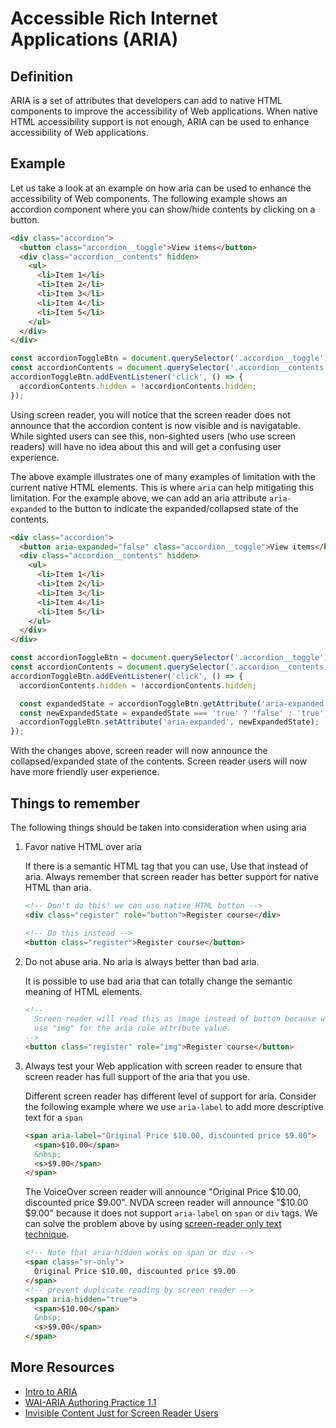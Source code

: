 # Accessible Rich Internet Applications (ARIA)

## Definition

ARIA is a set of attributes that developers can add to native HTML components to improve the accessibility of Web applications. When native HTML accessibility support is not enough, ARIA can be used to enhance accessibility of Web applications.

## Example

Let us take a look at an example on how aria can be used to enhance the accessibility of Web components. The following example shows an accordion component where you can show/hide contents by clicking on a button.

```html
<div class="accordion">
  <button class="accordion__toggle">View items</button>
  <div class="accordion__contents" hidden>
    <ul>
      <li>Item 1</li>
      <li>Item 2</li>
      <li>Item 3</li>
      <li>Item 4</li>
      <li>Item 5</li>
    </ul>
  </div>
</div>
```

```javascript
const accordionToggleBtn = document.querySelector('.accordion__toggle');
const accordionContents = document.querySelector('.accordion__contents');
accordionToggleBtn.addEventListener('click', () => {
  accordionContents.hidden = !accordionContents.hidden;
});
```

Using screen reader, you will notice that the screen reader does not announce that the accordion content is now visible and is navigatable. While sighted users can see this, non-sighted users (who use screen readers) will have no idea about this and will get a confusing user experience.

The above example illustrates one of many examples of limitation with the current native HTML elements. This is where `aria` can help mitigating this limitation. For the example above, we can add an aria attribute `aria-expanded` to the button to indicate the expanded/collapsed state of the contents.

```html
<div class="accordion">
  <button aria-expanded="false" class="accordion__toggle">View items</button>
  <div class="accordion__contents" hidden>
    <ul>
      <li>Item 1</li>
      <li>Item 2</li>
      <li>Item 3</li>
      <li>Item 4</li>
      <li>Item 5</li>
    </ul>
  </div>
</div>
```

```javascript
const accordionToggleBtn = document.querySelector('.accordion__toggle');
const accordionContents = document.querySelector('.accordion__contents');
accordionToggleBtn.addEventListener('click', () => {
  accordionContents.hidden = !accordionContents.hidden;

  const expandedState = accordionToggleBtn.getAttribute('aria-expanded');
  const newExpandedState = expandedState === 'true' ? 'false' : 'true';
  accordionToggleBtn.setAttribute('aria-expanded', newExpandedState);
});
```

With the changes above, screen reader will now announce the collapsed/expanded state of the contents. Screen reader users will now have more friendly user experience.

## Things to remember

The following things should be taken into consideration when using aria

1. Favor native HTML over aria

   If there is a semantic HTML tag that you can use, Use that instead of aria. Always remember that screen reader has better support for native HTML than aria.

   ```html
   <!-- Don't do this! we can use native HTML button -->
   <div class="register" role="button">Register course</div>

   <!-- Do this instead -->
   <button class="register">Register course</button>
   ```

2. Do not abuse aria. No aria is always better than bad aria.

   It is possible to use bad aria that can totally change the semantic meaning of HTML elements.

   ```html
   <!--
     Screen reader will read this as image instead of button because we
     use "img" for the aria role attribute value.
   -->
   <button class="register" role="img">Register course</button>
   ```

3. Always test your Web application with screen reader to ensure that screen reader has full support of the aria that you use.

   Different screen reader has different level of support for aria. Consider the following example where we use `aria-label` to add more descriptive text for a `span`

   ```html
   <span aria-label="Original Price $10.00, discounted price $9.00">
     <span>$10.00</span>
     &nbsp;
     <s>$9.00</span>
   </span>
   ```

   The VoiceOver screen reader will announce "Original Price $10.00, discounted price $9.00". NVDA screen reader will announce "$10.00 $9.00" because it does not support `aria-label` on `span` or `div` tags. We can solve the problem above by using [screen-reader only text technique](https://webaim.org/techniques/css/invisiblecontent/).

   ```html
   <!-- Note that aria-hidden works on span or div -->
   <span class="sr-only">
     Original Price $10.00, discounted price $9.00
   </span>
   <!-- prevent duplicate reading by screen reader -->
   <span aria-hidden="true">
     <span>$10.00</span>
     &nbsp;
     <s>$9.00</span>
   </span>
   ```

## More Resources

- [Intro to ARIA](https://www.w3.org/WAI/standards-guidelines/aria/)
- [WAI-ARIA Authoring Practice 1.1](https://www.w3.org/TR/wai-aria-practices-1.1/)
- [Invisible Content Just for Screen Reader Users](https://webaim.org/techniques/css/invisiblecontent/)
